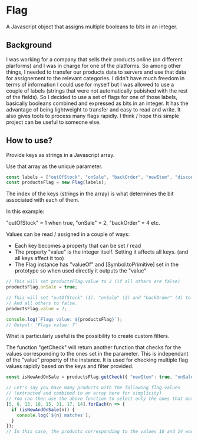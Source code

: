 # Flag
A Javascript object that assigns multiple booleans to bits in an integer.

## Background
I was working for a company that sells their products online (on different plarforms) and I was in charge for one of the platforms. So among other things, I needed to transfer our products data to servers and use that data for assignement to the relevant categories. I didn't have much freedom in terms of information I could use for myself but I was allowed to use a couple of labels (strings that were not automatically pubished with the rest of the fields). So I decided to use a set of flags for one of those labels, basically booleans combined and expressed as bits in an integer. It has the advantage of being lightweight to transfer and easy to read and write. It also gives tools to process many flags rapidly. I think / hope this simple project can be useful to someone else.

## How to use?

Provide keys as strings in a Javascript array.

Use that array as the unique parameter.

```javascript
const labels = ["outOfStock", "onSale", "backOrder", "newItem", "discontinued"];
const productsFlag = new Flag(labels);
```
The index of the keys (strings in the array) is what determines the bit associated with each of them.

In this example:

"outOfStock" = 1 when true, "onSale" = 2, "backOrder" = 4 etc.

Values can be read / assigned in a couple of ways:

* Each key becomes a property that can be set / read
* The property "value" is the integer itself. Setting it affects all keys. (and all keys affect it too)
* The Flag instance has "valueOf" and [Symbol.toPrimitive] set in the prototype so when used directly it outputs the "value"

```javascript
// This will set productsFlag.value to 2 (if all others are false)
productsFlag.onSale = true;

// This will set "outOfStock" (1), "onSale" (2) and "backOrder" (4) to true => 4 + 2 + 1 = 7
// And all others to false.
productsFlag.value = 7;

console.log(`Flags value: ${productsFlag}`);
// Output: 'Flags value: 7'
```
What is particularly useful is the possibility to create custom filters.

The function "getCheck" will return another function that checks for the values corresponding to the ones set in the parameter. This is independant of the "value" property of the instance. It is used for checking multiple flag values rapidly based on the keys and filter provided.
```javascript
const isNewAndOnSale = productsFlag.getCheck({ "newItem": true, "onSale": true, "outOfStock": false });

// Let's say you have many products with the following flag values
// (extracted and combined in an array here for simplicity)
// You can then use the above function to select only the ones that match the given criterias
[5, 8, 13, 10, 15, 31, 17, 14].forEach(n => {
  if (isNewAndOnSale(n)) {
    console.log(`${n} matches`);
  }
});
// In this case, the products corresponding to the values 10 and 14 would match
```

